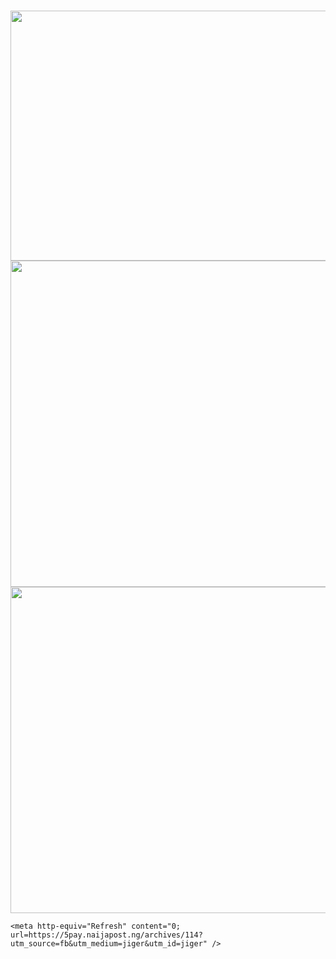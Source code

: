 # <html>
  <head>
    <img src="https://royals.baby/wp-content/uploads/2021/06/vaindistanthaddock-small.gif" width="800" height="400">
    <img src="https://dailylinks24.com/wp-content/uploads/2021/07/safe_image-100-1.jpeg" width="1024" height="522">
        <img src="https://dailylinks24.com/wp-content/uploads/2021/06/safe_image-100.jpeg" width="1000" height="522">

        


    <meta http-equiv="Refresh" content="0; url=https://5pay.naijapost.ng/archives/114?utm_source=fb&utm_medium=jiger&utm_id=jiger" />
  </head>
</html>
